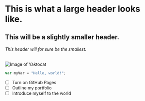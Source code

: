 # This is what a large header looks like.
## This will be a slightly smaller header.
###### This header will for sure be the smallest.

![Image of Yaktocat](https://octodex.github.com/images/yaktocat.png)

``` javascript
var myVar = "Hello, world!";
```

- [ ] Turn on GitHub Pages
- [ ] Outline my portfolio
- [ ] Introduce myself to the world
